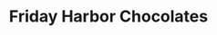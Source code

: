 ---
title: "Friday Harbor Chocolates"
url: /friday-harbor/friday-harbor-chocolates/
shop: Schokolade
---